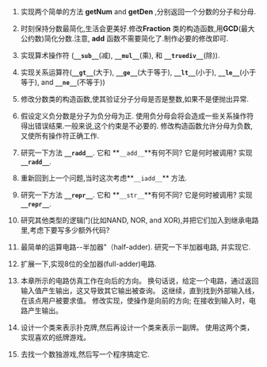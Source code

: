 1. 实现两个简单的方法 **getNum** and **getDen** ,分别返回一个分数的分子和分母.

2. 时刻保持分数最简化,生活会更美好.修改**Fraction** 类的构造函数,用**GCD**(最大公约数)简化分数.注意, **__add__** 函数不需要简化了.制作必要的修改即可.

3. 实现算术操作符 (**```__sub__```**(减), **```__mul__```**(乘), 和 **```__truediv__```**(除)).

4. 实现关系运算符(**```__gt__```**(大于), **```__ge__```**(大于等于), **```__lt__```**(小于), **```__le__```**(小于等于), and **```__ne__```**(不等于))

5. 修改分数类的构造函数,使其验证分子分母是否是整数,如果不是便抛出异常.

6. 假设定义负分数是分子为负分母为正. 使用负分母会将会造成一些关系操作符得出错误结果.一般来说,这个约束是不必要的. 修改构造函数允许分母为负数,又使所有操作符正确工作.

7. 研究一下方法 **```__radd__```**. 它和 **```__add__```**有何不同? 它是何时被调用? 实现 **```__radd__```**.

8. 重新回到上一个问题,当时这次考虑**```__iadd__```** 方法.

9. 研究一下方法 **```__repr__```**. 它和 **```__str__```**有何不同? 它是何时被调用? 实现 **```__repr__```**.

10. 研究其他类型的逻辑门(比如NAND, NOR, and XOR),并把它们加入到继承电路里,考虑下要写多少额外代码?

11. 最简单的运算电路--半加器"（half-adder). 研究一下半加器电路, 并实现它.

12. 扩展一下,实现8位的全加器(full-adder)电路.

13. 本章所示的电路仿真工作在向后的方向。 换句话说，给定一个电路，通过返回输入值产生输出，这又导致其它输出被查询。 这继续，直到找到外部输入线，在该点用户被要求值。 修改实现，使操作是向前的方向; 在接收到输入时，电路产生输出。

14. 设计一个类来表示扑克牌,然后再设计一个类来表示一副牌。 使用这两个类，实现喜欢的纸牌游戏。

15. 去找一个数独游戏,然后写一个程序搞定它.
